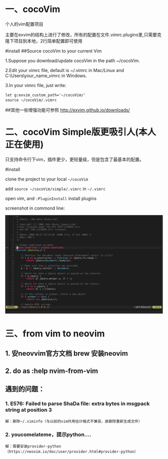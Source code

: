 # 一、cocoVim
个人的vim配置项目

主要在exvim的结构上进行了修改，所有的配置在文件.vimrc.plugins里,只需要克隆下项目到本地，2行简单配置即可使用

#install
##Source cocoVim to your current Vim

1.Suppose you download/update cocoVim in the path ~/cocoVim. 

2.Edit your vimrc file, default is ~/.vimrc in Mac/Linux and C:\Users\your_name\_vimrc in Windows.

3.In your vimrc file, just write:

<pre><code>let g:exvim_custom_path='~/cocoVim/'
source ~/cocoVim/.vimrc
</code></pre>

##其他一些增强功能可参照
http://exvim.github.io/downloads/



# 二、cocoVim Simple版更吸引人(本人正在使用)

只支持命令行下vim，插件更少，更轻量级，但是包含了最基本的配置。

#install

clone the project to your local `~/cocoVim`

add `source ~/cocoVim/simple/.vimrc` in `~/.vimrc`

open vim, and `:PluginInstall` install plugins


screenshot in commond line:

![A screenshot of your package](https://raw.githubusercontent.com/8427003/cocoVim/master/screenshots/cocoVim.png)

# 三、from vim to neovim

## 1. 安neovvim官方文档 brew 安装neovim
## 2. do as :help nvim-from-vim

## 遇到的问题：
### 1. E576: Failed to parse ShaDa file: extra bytes in msgpack string at position 3
    解：删除~/.viminfo（与以前的vim共用估计格式不兼容，故删除重新生成文件）
### 2. youcomelateme，提示python....
    解：需要安装provider-python（https://neovim.io/doc/user/provider.html#provider-python）
